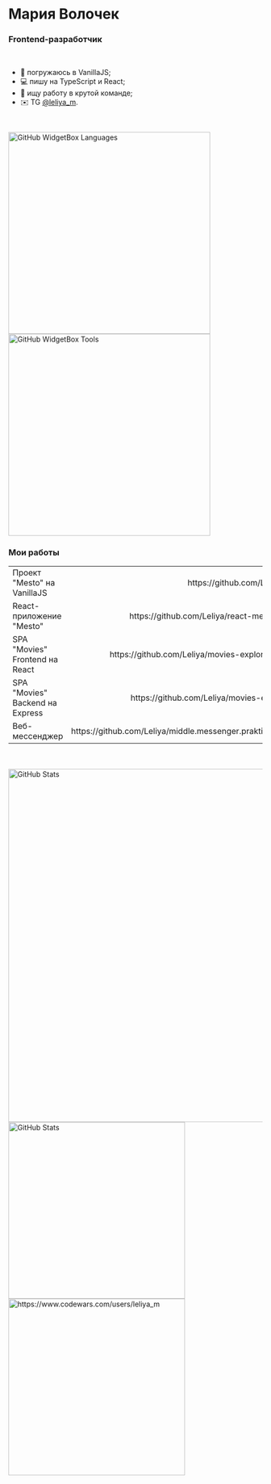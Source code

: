 # Мария Волочек 

### Frontend-разработчик

<br/>

- 📓 погружаюсь в VanillaJS;  
- 💻 пишу на TypeScript и React;  
- 👫 ищу работу в крутой команде;  
- ✉️ TG [@leliya_m](https://t.me/leliya_m).  
  
<br/>
   
<img src="https://github-widgetbox.vercel.app/api/skills?languages=js,ts,react,express,html,css,sass&includeNames=true" alt="GitHub WidgetBox Languages" width="400px" /><img src="https://github-widgetbox.vercel.app/api/skills?tools=git,docker,npm,webpack,mongodb,nodejs,nginx&includeNames=true" alt="GitHub WidgetBox Tools" width="400px" />

### Мои работы

<table display="table">
  <tbody>
    <tr>
      <td>Проект "Mesto" на VanillaJS</td>
      <td align="right">https://github.com/Leliya/mesto</td>
    </tr>
    <tr>
      <td>React-приложение "Mesto"</td>
      <td align="right">https://github.com/Leliya/react-mesto-api-full</td>
    </tr>
    <tr>
      <td>SPA "Movies" Frontend на React</td>
      <td align="right">https://github.com/Leliya/movies-explorer-frontend</td>
    </tr>
    <tr>
      <td>SPA "Movies" Backend на Express</td>
      <td align="right">https://github.com/Leliya/movies-explorer-api</td>
    </tr>
    <tr>
      <td>Веб-мессенджер</td>
      <td align="right">https://github.com/Leliya/middle.messenger.praktikum.yandex</td>
    </tr>
  </tbody>
</table>
<br/>
<br/>

<img src="https://github-profile-summary-cards.vercel.app/api/cards/profile-details?username=Leliya&theme=vue" alt="GitHub Stats" width="700px" min-width="100%" display="flex"/>
<img src="https://github-profile-summary-cards.vercel.app/api/cards/repos-per-language?username=Leliya&theme=vue" alt="GitHub Stats" width="350px" max-width="none" min-width="100%" display="flex"/>

<img src="https://www.codewars.com/users/leliya_m/badges/large" alt="https://www.codewars.com/users/leliya_m" width="350px" min-width="100%" align="center" display="flex"/>

